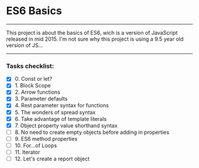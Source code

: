 # ES6 Basics

---

This project is about the basics of ES6, wich is a version of JavaScript released
in mid 2015. I'm not sure why this project is using a 9.5 year old version of JS...

---

### Tasks checklist:
[//]: # ("​" comes before every number because otherwise, the
numbers will be formatted like "i, ii, iii, iv, etc." instead
of "1, 2, 3, 4, etc.". "​" is a zero-width space)
- [X] ​0. Const or let?
- [X] ​1. Block Scope
- [X] ​2. Arrow functions
- [X] ​3. Parameter defaults
- [X] ​4. Rest parameter syntax for functions
- [X] ​5. The wonders of spread syntax
- [X] ​6. Take advantage of template literals
- [X] ​7. Object property value shorthand syntax
- [ ] ​8. No need to create empty objects before adding in properties
- [ ] ​9. ES6 method properties
- [ ] ​10. For...of Loops
- [ ] ​11. Iterator
- [ ] ​12. Let's create a report object